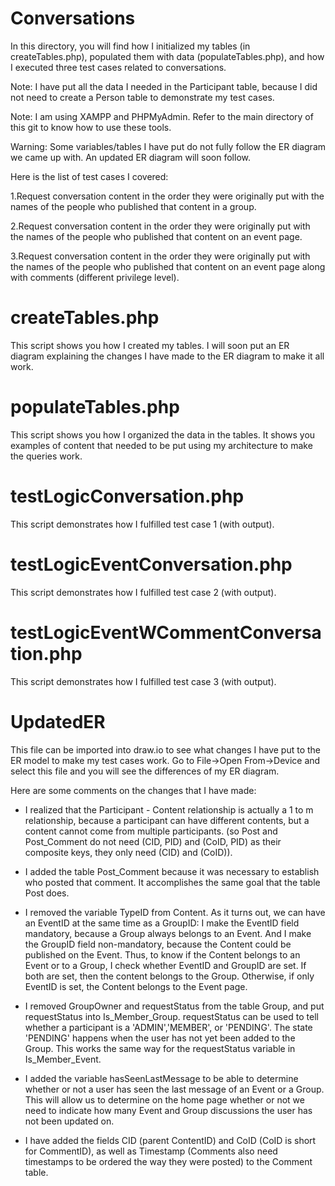 # Conversations
In this directory, you will find how I initialized my tables (in createTables.php), populated them with data (populateTables.php), and how I executed three test cases related to conversations. 

Note: I have put all the data I needed in the Participant table, because I did not need to create a Person table to demonstrate my test cases.

Note: I am using XAMPP and PHPMyAdmin. Refer to the main directory of this git to know how to use these tools.

Warning: Some variables/tables I have put do not fully follow the ER diagram we came up with. An updated ER diagram will soon follow.

Here is the list of test cases I covered:

1.Request conversation content in the order they were originally put with the names of the people who published that content in a group.

2.Request conversation content in the order they were originally put with the names of the people who published that content on an event page.

3.Request conversation content in the order they were originally put with the names of the people who published that content on an event page along with comments (different privilege level).

# createTables.php
This script shows you how I created my tables. I will soon put an ER diagram explaining the changes I have made to the ER diagram to make it all work.

# populateTables.php
This script shows you how I organized the data in the tables. It shows you examples of content that needed to be put using my architecture to make the queries work.

# testLogicConversation.php
This script demonstrates how I fulfilled test case 1 (with output).

# testLogicEventConversation.php
This script demonstrates how I fulfilled test case 2 (with output).

# testLogicEventWCommentConversation.php
This script demonstrates how I fulfilled test case 3 (with output).

# UpdatedER
This file can be imported into draw.io to see what changes I have put to the ER model to make my test cases work. Go to File->Open From->Device and select this file and you will see the differences of my ER diagram.

Here are some comments on the changes that I have made:

- I realized that the Participant - Content relationship is actually a 1 to m relationship, because a participant can have different contents, but a content cannot come from multiple participants. (so Post and Post_Comment do not need (CID, PID) and (CoID, PID) as their composite keys, they only need (CID) and (CoID)).

- I added the table Post_Comment because it was necessary to establish who posted that comment. It accomplishes the same goal that the table Post does.

- I removed the variable TypeID from Content. As it turns out, we can have an EventID at the same time as a GroupID: I make the EventID field mandatory, because a Group always belongs to an Event. And I make the GroupID field non-mandatory, because the Content could be published on the Event. Thus, to know if the Content belongs to an Event or to a Group, I check whether EventID and GroupID are set. If both are set, then the content belongs to the Group. Otherwise, if only EventID is set, the Content belongs to the Event page.

- I removed GroupOwner and requestStatus from the table Group, and put requestStatus into Is_Member_Group. requestStatus can be used to tell whether a participant is a 'ADMIN','MEMBER', or 'PENDING'. The state 'PENDING' happens when the user has not yet been added to the Group. This works the same way for the requestStatus variable in Is_Member_Event. 

- I added the variable hasSeenLastMessage to be able to determine whether or not a user has seen the last message of an Event or a Group. This will allow us to determine on the home page whether or not we need to indicate how many Event and Group discussions the user has not been updated on.

- I have added the fields CID (parent ContentID) and CoID (CoID is short for CommentID), as well as Timestamp (Comments also need timestamps to be ordered the way they were posted) to the Comment table.

